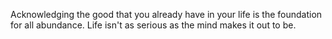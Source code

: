 Acknowledging the good that you already have in your life is the foundation for all abundance.
Life isn't as serious as the mind makes it out to be.
